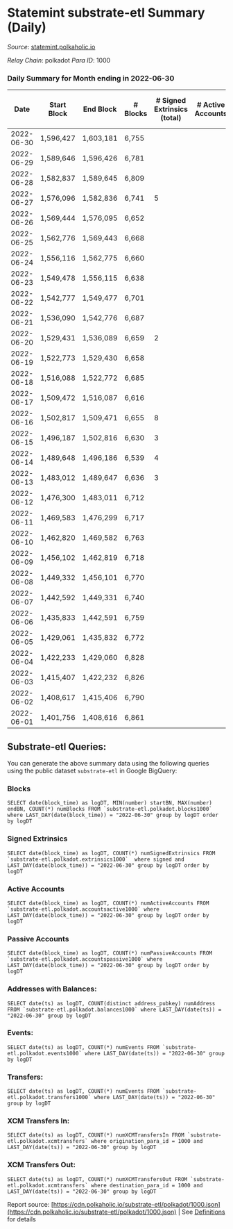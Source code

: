 # Statemint substrate-etl Summary (Daily)

_Source_: [statemint.polkaholic.io](https://statemint.polkaholic.io)

*Relay Chain*: polkadot
*Para ID*: 1000



### Daily Summary for Month ending in 2022-06-30


| Date | Start Block | End Block | # Blocks | # Signed Extrinsics (total) | # Active Accounts | # Passive | # New | # Addresses with Balances | # Events | # Transfers | # XCM Transfers In | # XCM Transfers Out | Issues | 
| ---- | ----------- | --------- | -------- | --------------------------- | ----------------- | --------- | ----- | ------------------------- | -------- | ----------- | ------------------ | ------------------- | ------ |
| 2022-06-30 | 1,596,427 | 1,603,181 | 6,755 |  |  |  |  | 38 | 13,514 |   |   |   |  |
| 2022-06-29 | 1,589,646 | 1,596,426 | 6,781 |  |  |  |  | 38 | 13,565 |   |   |   |  |
| 2022-06-28 | 1,582,837 | 1,589,645 | 6,809 |  |  |  |  | 38 | 13,622 |   |   |   |  |
| 2022-06-27 | 1,576,096 | 1,582,836 | 6,741 | 5 |  |  |  | 38 | 13,524 |   | 3 ($74.85) |   |  |
| 2022-06-26 | 1,569,444 | 1,576,095 | 6,652 |  |  |  |  | 37 | 13,308 |   |   |   |  |
| 2022-06-25 | 1,562,776 | 1,569,443 | 6,668 |  |  |  |  | 37 | 13,339 |   |   |   |  |
| 2022-06-24 | 1,556,116 | 1,562,775 | 6,660 |  |  |  |  | 37 | 13,330 |   | 1 ($2.38) |   |  |
| 2022-06-23 | 1,549,478 | 1,556,115 | 6,638 |  |  |  |  | 36 | 13,295 |   | 2 ($38.84) |   |  |
| 2022-06-22 | 1,542,777 | 1,549,477 | 6,701 |  |  |  |  | 34 | 13,415 |   | 1 ($15.02) |   |  |
| 2022-06-21 | 1,536,090 | 1,542,776 | 6,687 |  |  |  |  | 33 | 13,384 |   | 1 ($8.09) |   |  |
| 2022-06-20 | 1,529,431 | 1,536,089 | 6,659 | 2 |  |  |  | 32 | 13,334 | 1 ($8.74) |   |   |  |
| 2022-06-19 | 1,522,773 | 1,529,430 | 6,658 |  |  |  |  | 33 | 13,320 |   |   |   |  |
| 2022-06-18 | 1,516,088 | 1,522,772 | 6,685 |  |  |  |  | 33 | 13,373 |   |   |   |  |
| 2022-06-17 | 1,509,472 | 1,516,087 | 6,616 |  |  |  |  | 33 | 13,236 |   |   |   |  |
| 2022-06-16 | 1,502,817 | 1,509,471 | 6,655 | 8 |  |  |  | 33 | 13,351 | 3 ($85.56) | 1 ($39.46) |   |  |
| 2022-06-15 | 1,496,187 | 1,502,816 | 6,630 | 3 |  |  |  | 33 | 13,274 | 1 ($35.69) | 1  |   |  |
| 2022-06-14 | 1,489,648 | 1,496,186 | 6,539 | 4 |  |  |  | 33 | 13,105 | 1 ($7.40) | 1 ($51.79) |   |  |
| 2022-06-13 | 1,483,012 | 1,489,647 | 6,636 | 3 |  |  |  | 31 | 13,300 | 3 ($24.99) | 1 ($8.37) |   |  |
| 2022-06-12 | 1,476,300 | 1,483,011 | 6,712 |  |  |  |  | 30 | 13,427 |   |   |   |  |
| 2022-06-11 | 1,469,583 | 1,476,299 | 6,717 |  |  |  |  | 30 | 13,438 |   |   |   |  |
| 2022-06-10 | 1,462,820 | 1,469,582 | 6,763 |  |  |  |  | 30 | 13,530 |   |   |   |  |
| 2022-06-09 | 1,456,102 | 1,462,819 | 6,718 |  |  |  |  | 30 | 13,440 |   |   |   |  |
| 2022-06-08 | 1,449,332 | 1,456,101 | 6,770 |  |  |  |  | 30 | 13,543 |   |   |   |  |
| 2022-06-07 | 1,442,592 | 1,449,331 | 6,740 |  |  |  |  | 30 | 13,484 |   |   |   |  |
| 2022-06-06 | 1,435,833 | 1,442,591 | 6,759 |  |  |  |  | 30 | 13,522 |   |   |   |  |
| 2022-06-05 | 1,429,061 | 1,435,832 | 6,772 |  |  |  |  | 30 | 13,554 |   | 1 ($46.74) |   |  |
| 2022-06-04 | 1,422,233 | 1,429,060 | 6,828 |  |  |  |  | 29 | 13,659 |   |   |   |  |
| 2022-06-03 | 1,415,407 | 1,422,232 | 6,826 |  |  |  |  | 29 | 13,656 |   |   |   |  |
| 2022-06-02 | 1,408,617 | 1,415,406 | 6,790 |  |  |  |  | 29 | 13,584 |   |   |   |  |
| 2022-06-01 | 1,401,756 | 1,408,616 | 6,861 |  |  |  |  | 29 | 13,730 |   |   |   |  |

## Substrate-etl Queries:
You can generate the above summary data using the following queries using the public dataset `substrate-etl` in Google BigQuery:


### Blocks
```
SELECT date(block_time) as logDT, MIN(number) startBN, MAX(number) endBN, COUNT(*) numBlocks FROM `substrate-etl.polkadot.blocks1000`  where LAST_DAY(date(block_time)) = "2022-06-30" group by logDT order by logDT
```


### Signed Extrinsics
```
SELECT date(block_time) as logDT, COUNT(*) numSignedExtrinsics FROM `substrate-etl.polkadot.extrinsics1000`  where signed and LAST_DAY(date(block_time)) = "2022-06-30" group by logDT order by logDT
```


### Active Accounts
```
SELECT date(block_time) as logDT, COUNT(*) numActiveAccounts FROM `substrate-etl.polkadot.accountsactive1000` where LAST_DAY(date(block_time)) = "2022-06-30" group by logDT order by logDT
```


### Passive Accounts
```
SELECT date(block_time) as logDT, COUNT(*) numPassiveAccounts FROM `substrate-etl.polkadot.accountspassive1000` where LAST_DAY(date(block_time)) = "2022-06-30" group by logDT order by logDT
```


### Addresses with Balances:
```
SELECT date(ts) as logDT, COUNT(distinct address_pubkey) numAddress FROM `substrate-etl.polkadot.balances1000` where LAST_DAY(date(ts)) = "2022-06-30" group by logDT
```


### Events:
```
SELECT date(ts) as logDT, COUNT(*) numEvents FROM `substrate-etl.polkadot.events1000` where LAST_DAY(date(ts)) = "2022-06-30" group by logDT
```


### Transfers:
```
SELECT date(ts) as logDT, COUNT(*) numEvents FROM `substrate-etl.polkadot.transfers1000` where LAST_DAY(date(ts)) = "2022-06-30" group by logDT
```


### XCM Transfers In:
```
SELECT date(ts) as logDT, COUNT(*) numXCMTransfersIn FROM `substrate-etl.polkadot.xcmtransfers` where origination_para_id = 1000 and LAST_DAY(date(ts)) = "2022-06-30" group by logDT
```


### XCM Transfers Out:
```
SELECT date(ts) as logDT, COUNT(*) numXCMTransfersOut FROM `substrate-etl.polkadot.xcmtransfers` where destination_para_id = 1000 and LAST_DAY(date(ts)) = "2022-06-30" group by logDT
```



Report source: [https://cdn.polkaholic.io/substrate-etl/polkadot/1000.json](https://cdn.polkaholic.io/substrate-etl/polkadot/1000.json) | See [Definitions](/DEFINITIONS.md) for details
